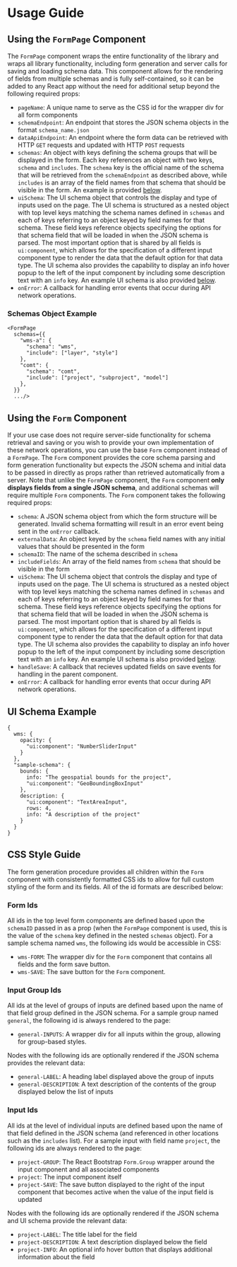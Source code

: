# Usage Guide

## Using the `FormPage` Component
The `FormPage` component wraps the entire functionality of the library and wraps all library functionality,
including form generation and server calls for saving and loading schema data.  This component allows
for the rendering of fields from multiple schemas and is fully self-contained, so it can be added to any
React app without the need for additional setup beyond the following required props:
- `pageName`: A unique name to serve as the CSS id for the wrapper div for all form components
- `schemaEndpoint`: An endpoint that stores the JSON schema objects in the format
`schema_name.json`
- `dataApiEndpoint`: An endpoint where the form data can be retrieved with HTTP `GET` requests and
updated with HTTP `POST` requests
- `schemas`: An object with keys defining the schema groups that will be displayed in the form.  Each key
references an object with two keys, `schema` and `includes`.  The `schema` key is the official name of the
schema that will be retrieved from the `schemaEndpoint` as described above, while `includes` is an array of
the field names from that schema that should be visible in the form.  An example is provided
[below](#schemas-object-example).
- `uiSchema`: The UI schema object that controls the display and type of inputs used on the page.  The UI
schema is structured as a nested object with top level keys matching the schema names defined in `schemas`
and each of keys referring to an object keyed by field names for that schema.  These field keys reference
objects specifying the options for that schema field that will be loaded in when the JSON schema is parsed.
The most important option that is shared by all fields is `ui:component`, which allows for the
specification of a different input component type to render the data that the default option for that data
type.  The UI schema also provides the capability to display an info hover popup to the left of the input
component by including some description text with an `info` key.  An example UI schema is also provided
[below](#ui-schema-example).
- `onError`: A callback for handling error events that occur during API network operations.

### Schemas Object Example
```
<FormPage
  schemas={{
    "wms-a": {
      "schema": "wms",
      "include": ["layer", "style"]
    },
    "comt": {
      "schema": "comt",
      "include": ["project", "subproject", "model"]
    },
  }}
  .../>
```


## Using the `Form` Component
If your use case does not require server-side functionality for schema retrieval and saving or you wish to
provide your own implementation of these network operations, you can use the base `Form` component instead
of a `FormPage`.  The `Form` component provides the core schema parsing and form generation functionality
but expects the JSON schema and initial data to be passed in directly as props rather than retrieved
automatically from a server.  Note that unlike the `FormPage` component, the `Form` component **only
displays fields from a single JSON schema**, and additional schemas will require multiple `Form`
components. The `Form` component takes the following required props:
- `schema`: A JSON schema object from which the form structure will be generated.  Invalid schema formatting
will result in an error event being sent in the `onError` callback.
- `externalData`: An object keyed by the `schema` field names with any initial values that should be
presented in the form
- `schemaID`: The name of the schema described in `schema`
- `includeFields`: An array of the field names from `schema` that should be visible in the form
- `uiSchema`: The UI schema object that controls the display and type of inputs used on the page.  The UI
schema is structured as a nested object with top level keys matching the schema names defined in `schemas`
and each of keys referring to an object keyed by field names for that schema.  These field keys reference
objects specifying the options for that schema field that will be loaded in when the JSON schema is parsed.
The most important option that is shared by all fields is `ui:component`, which allows for the
specification of a different input component type to render the data that the default option for that data
type.  The UI schema also provides the capability to display an info hover popup to the left of the input
component by including some description text with an `info` key.  An example UI schema is also provided
[below](#ui-schema-example).
- `handleSave`: A callback that recieves updated fields on save events for handling in the parent component.
- `onError`: A callback for handling error events that occur during API network operations.


## UI Schema Example
```
{
  wms: {
    opacity: {
      "ui:component": "NumberSliderInput"
    }
  },
  "sample-schema": {
    bounds: {
      info: "The geospatial bounds for the project",
      "ui:component": "GeoBoundingBoxInput"
    },
    description: {
      "ui:component": "TextAreaInput",
      rows: 4,
      info: "A description of the project"
    }
  }
}
```


## CSS Style Guide
The form generation procedure provides all children within the `Form` component with consistently formatted
CSS ids to allow for full custom styling of the form and its fields.  All of the id formats are described
below:

### Form Ids
All ids in the top level form components are defined based upon the `schemaID` passed in as a prop (when
the `FormPage` component is used, this is the value of the `schema` key defined in the nested `schemas`
object).  For a sample schema named `wms`, the following ids would be accessible in CSS:
- `wms-FORM`: The wrapper div for the `Form` component that contains all fields and the form save button.
- `wms-SAVE`: The save button for the `Form` component.

### Input Group Ids
All ids at the level of groups of inputs are defined based upon the name of that field group defined in the
JSON schema.  For a sample group named `general`, the following id is always rendered to the page:
- `general-INPUTS`: A wrapper div for all inputs within the group, allowing for group-based styles.

Nodes with the following ids are optionally rendered if the JSON schema provides the relevant data:
- `general-LABEL`: A heading label displayed above the group of inputs
- `general-DESCRIPTION`: A text description of the contents of the group displayed below the list of inputs

### Input Ids
All ids at the level of individual inputs are defined based upon the name of that field defined in the
JSON schema (and referenced in other locations such as the `includes` list). For a sample input with field
name `project`, the following ids are always rendered to the page:
- `project-GROUP`: The React Bootstrap `Form.Group` wrapper around the input component and all associated
components
- `project`: The input component itself
- `project-SAVE`: The save button displayed to the right of the input component that becomes active when
the value of the input field is updated

Nodes with the following ids are optionally rendered if the JSON schema and UI schema provide the relevant
data:
- `project-LABEL`: The title label for the field
- `project-DESCRIPTION`: A text description displayed below the field
- `project-INFO`: An optional info hover button that displays additional information about the field

